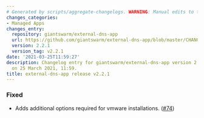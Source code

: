 ```yaml
---
# Generated by scripts/aggregate-changelogs. WARNING: Manual edits to this files will be overwritten.
changes_categories:
- Managed Apps
changes_entry:
  repository: giantswarm/external-dns-app
  url: https://github.com/giantswarm/external-dns-app/blob/master/CHANGELOG.md#221---2021-03-25
  version: 2.2.1
  version_tag: v2.2.1
date: '2021-03-25T11:59:27'
description: Changelog entry for giantswarm/external-dns-app version 2.2.1, published
  on 25 March 2021, 11:59.
title: external-dns-app release v2.2.1
---
```


### Fixed
- Adds additional options required for vmware installations. ([#74](https://github.com/giantswarm/external-dns-app/pull/74))
